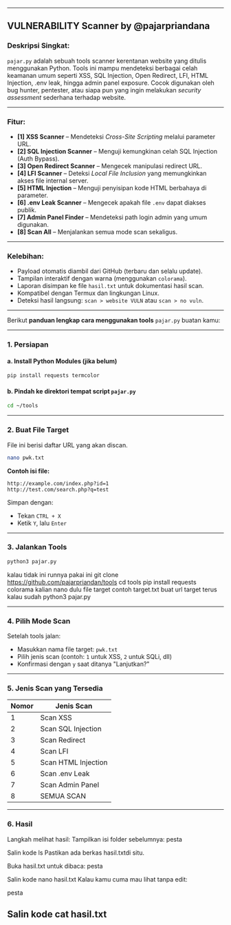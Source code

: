 

---

## **VULNERABILITY Scanner by @pajarpriandana**

### **Deskripsi Singkat:**
`pajar.py` adalah sebuah tools scanner kerentanan website yang ditulis menggunakan Python. Tools ini mampu mendeteksi berbagai celah keamanan umum seperti XSS, SQL Injection, Open Redirect, LFI, HTML Injection, .env leak, hingga admin panel exposure. Cocok digunakan oleh bug hunter, pentester, atau siapa pun yang ingin melakukan *security assessment* sederhana terhadap website.

---

### **Fitur:**

- **[1] XSS Scanner** – Mendeteksi *Cross-Site Scripting* melalui parameter URL.
- **[2] SQL Injection Scanner** – Menguji kemungkinan celah SQL Injection (Auth Bypass).
- **[3] Open Redirect Scanner** – Mengecek manipulasi redirect URL.
- **[4] LFI Scanner** – Deteksi *Local File Inclusion* yang memungkinkan akses file internal server.
- **[5] HTML Injection** – Menguji penyisipan kode HTML berbahaya di parameter.
- **[6] .env Leak Scanner** – Mengecek apakah file `.env` dapat diakses publik.
- **[7] Admin Panel Finder** – Mendeteksi path login admin yang umum digunakan.
- **[8] Scan All** – Menjalankan semua mode scan sekaligus.

---

### **Kelebihan:**

- Payload otomatis diambil dari GitHub (terbaru dan selalu update).
- Tampilan interaktif dengan warna (menggunakan `colorama`).
- Laporan disimpan ke file `hasil.txt` untuk dokumentasi hasil scan.
- Kompatibel dengan Termux dan lingkungan Linux.
- Deteksi hasil langsung: `scan > website VULN` atau `scan > no vuln`.

---

Berikut **panduan lengkap cara menggunakan tools** `pajar.py` buatan kamu:

---

### **1. Persiapan**
#### a. Install Python Modules (jika belum)
```bash
pip install requests termcolor
```

#### b. Pindah ke direktori tempat script `pajar.py`
```bash
cd ~/tools
```

---

### **2. Buat File Target**
File ini berisi daftar URL yang akan discan.
```bash
nano pwk.txt
```

**Contoh isi file:**
```
http://example.com/index.php?id=1
http://test.com/search.php?q=test
```

Simpan dengan:
- Tekan `CTRL + X`
- Ketik `Y`, lalu `Enter`

---

### **3. Jalankan Tools**
```bash
python3 pajar.py
```
kalau tidak ini runnya pakai ini
git clone https://github.com/pajarpriandan/tools
cd tools
pip install requests colorama
kalian nano dulu file target contoh target.txt buat url target  terus kalau sudah  python3 pajar.py

---

### **4. Pilih Mode Scan**
Setelah tools jalan:
- Masukkan nama file target: `pwk.txt`
- Pilih jenis scan (contoh: `1` untuk XSS, `2` untuk SQLi, dll)
- Konfirmasi dengan `y` saat ditanya "Lanjutkan?"

---

### **5. Jenis Scan yang Tersedia**
| Nomor | Jenis Scan         |
|-------|---------------------|
| 1     | Scan XSS            |
| 2     | Scan SQL Injection  |
| 3     | Scan Redirect       |
| 4     | Scan LFI            |
| 5     | Scan HTML Injection |
| 6     | Scan .env Leak      |
| 7     | Scan Admin Panel    |
| 8     | SEMUA SCAN          |

---

### **6. Hasil**
Langkah melihat hasil:
Tampilkan isi folder sebelumnya:
pesta

Salin kode
ls
Pastikan ada berkas hasil.txtdi situ.

 Buka hasil.txt untuk dibaca:
pesta

Salin kode
nano hasil.txt
Kalau kamu cuma mau lihat tanpa edit:

pesta

Salin kode
cat hasil.txt
---

